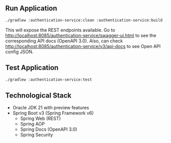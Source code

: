 ## Run Application

```bash
./gradlew :authentication-service:clean :authentication-service:build :authentication-service:bootRun
```

This will expose the REST endpoints available. Go to [http://localhost:8085/authentication-service/swagger-ui.html](http://localhost:8085/authentication-service/swagger-ui.html) to see the corresponding API docs (OpenAPI 3.0). 
Also, can check [http://localhost:8085/authentication-service/v3/api-docs](http://localhost:8085/authentication-service/v3/api-docs) to see Open API config JSON.

## Test Application

```bash
./gradlew :authentication-service:test
```

## Technological Stack

* Oracle JDK 21 with preview features
* Spring Boot v3 (Spring Framework v6)
  * Spring Web (REST)
  * Spring AOP
  * Spring Docs (OpenAPI 3.0)
  * Spring Security
